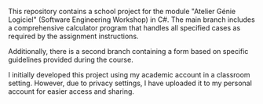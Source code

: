 This repository contains a school project for the module "Atelier Génie Logiciel" (Software Engineering Workshop) in C#. The main branch includes a comprehensive calculator program that handles all specified cases as required by the assignment instructions.

Additionally, there is a second branch containing a form based on specific guidelines provided during the course.

I initially developed this project using my academic account in a classroom setting. However, due to privacy settings, I have uploaded it to my personal account for easier access and sharing.

